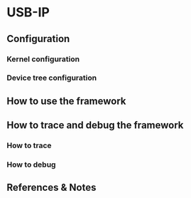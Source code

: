 # USB-IP

## Configuration

### Kernel configuration

### Device tree configuration

## How to use the framework

## How to trace and debug the framework

### How to trace

### How to debug

## References & Notes
